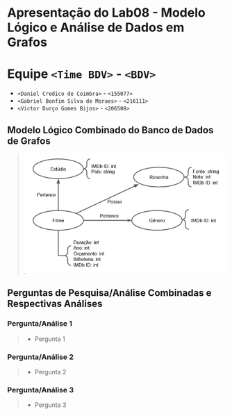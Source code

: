 
# Apresentação do Lab08 - Modelo Lógico e Análise de Dados em Grafos

# Equipe `<Time BDV>` - `<BDV>`
* `<Daniel Credico de Coimbra>` - `<155077>`
* `<Gabriel Bonfim Silva de Moraes>` - `<216111>`
* `<Victor Durço Gomes Bijos>` - `<206508>`

## Modelo Lógico Combinado do Banco de Dados de Grafos
> ![Modelo Lógico de Grafos](images/modelo-logico.png)

## Perguntas de Pesquisa/Análise Combinadas e Respectivas Análises


### Pergunta/Análise 1
> * Pergunta 1


### Pergunta/Análise 2
> * Pergunta 2

### Pergunta/Análise 3
> * Pergunta 3
